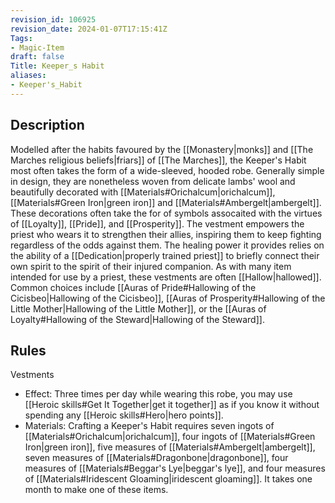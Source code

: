 ```yaml
---
revision_id: 106925
revision_date: 2024-01-07T17:15:41Z
Tags:
- Magic-Item
draft: false
Title: Keeper_s Habit
aliases:
- Keeper's_Habit
---
```

## Description
Modelled after the habits favoured by the [[Monastery|monks]] and [[The Marches religious beliefs|friars]] of [[The Marches]], the Keeper's Habit most often takes the form of a wide-sleeved, hooded robe. Generally simple in design, they are nonetheless woven from delicate lambs' wool and beautifully decorated with [[Materials#Orichalcum|orichalcum]], [[Materials#Green Iron|green iron]] and [[Materials#Ambergelt|ambergelt]]. These decorations often take the for of symbols assocaited with the virtues of [[Loyalty]], [[Pride]], and [[Prosperity]].
The vestment empowers the priest who wears it to strengthen their allies, inspiring them to keep fighting regardless of the odds against them. The healing power it provides relies on the ability of a [[Dedication|properly trained priest]] to briefly connect their own spirit to the spirit of their injured companion.
As with many item intended for use by a priest, these vestments are often [[Hallow|hallowed]]. Common choices include [[Auras of Pride#Hallowing of the Cicisbeo|Hallowing of the Cicisbeo]], [[Auras of Prosperity#Hallowing of the Little Mother|Hallowing of the Little Mother]], or the [[Auras of Loyalty#Hallowing of the Steward|Hallowing of the Steward]].
## Rules
Vestments
* Effect: Three times per day while wearing this robe, you may use [[Heroic skills#Get It Together|get it together]] as if you know it without spending any [[Heroic skills#Hero|hero points]].
* Materials: Crafting a Keeper's Habit requires seven ingots of [[Materials#Orichalcum|orichalcum]], four ingots of [[Materials#Green Iron|green iron]], five measures of [[Materials#Ambergelt|ambergelt]], seven measures of [[Materials#Dragonbone|dragonbone]], four measures of [[Materials#Beggar's Lye|beggar's lye]], and four measures of [[Materials#Iridescent Gloaming|iridescent gloaming]]. It takes one month to make one of these items.